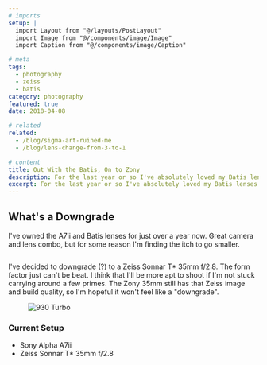 ```yaml
---
# imports 
setup: |
  import Layout from "@/layouts/PostLayout"
  import Image from "@/components/image/Image"
  import Caption from "@/components/image/Caption"

# meta
tags: 
  - photography
  - zeiss
  - batis
category: photography
featured: true
date: 2018-04-08

# related
related:
  - /blog/sigma-art-ruined-me
  - /blog/lens-change-from-3-to-1

# content
title: Out With the Batis, On to Zony
description: For the last year or so I've absolutely loved my Batis lenses. However, I think it's time for a change to the Sony Zeiss
excerpt: For the last year or so I've absolutely loved my Batis lenses. However, I think it's time for a change to the Sony Zeiss. The whole point of going mirrorless was to keep size and weight down as much as possible. I'm really liking the design of the Sony Zeiss 35mm f/2.8. The Batis lenses aren't heavy per se, but they can't compare to the 35mm.
---
```


## What's a Downgrade
I've owned the A7ii and Batis lenses for just over a year now. Great camera and lens combo, but for some reason I'm finding the itch to go smaller.

<figure>
    <picture>
        <Image
            file="/shoots/2018/2018-05-08-ice-metallic-green-930/porsche-930-2018_003.jpg"
            classes="solid-shadow-blue"
        />
    </picture>
    <Caption file="/shoots/2018/2018-05-08-ice-metallic-green-930/porsche-930-2018_003.jpg" />
</figure>

I've decided to downgrade (?) to a Zeiss Sonnar T* 35mm f/2.8. The form factor just can't be beat. I think that I'll be more apt to shoot if I'm not stuck carrying around a few primes. The Zony 35mm still has that Zeiss image and build quality, so I'm hopeful it won't feel like a "downgrade".

<figure>
    <picture>
        <Image
            file="/shoots/2018/2018-05-08-ice-metallic-green-930/porsche-930-2018_005.jpg"
            classes="solid-shadow-blue"
            alt="930 Turbo" />
    </picture>
    <Caption file="/shoots/2018/2018-05-08-ice-metallic-green-930/porsche-930-2018_005.jpg" />
</figure>

### Current Setup
- Sony Alpha A7ii
- Zeiss Sonnar T* 35mm f/2.8